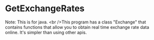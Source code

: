 # GetExchangeRates
Note: This is for java. &lt;br />This program has a class "Exchange" that contains functions that allow you to obtain real time exchange rate data online. It's simpler than using other apis.
